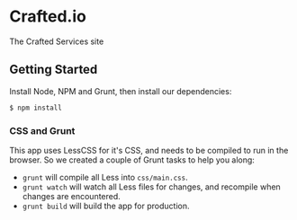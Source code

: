 Crafted.io
==========

The Crafted Services site


## Getting Started

Install Node, NPM and Grunt, then install our dependencies:

```bash
$ npm install
```

### CSS and Grunt

This app uses LessCSS for it's CSS, and needs to be compiled to run in the browser. So we created a couple of Grunt tasks to help you along:

 - `grunt` will compile all Less into `css/main.css`.
 - `grunt watch` will watch all Less files for changes, and recompile when changes are encountered.
 - `grunt build` will build the app for production.